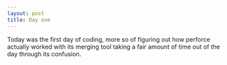 ```yaml
---
layout: post
title: Day one
---
```

Today was the first day of coding, more so of figuring out how perforce actually worked with its merging tool taking a fair amount of time out of the day through its confusion.
